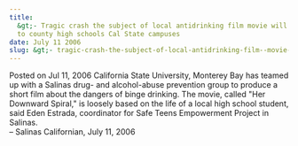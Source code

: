 ```yaml
---
title:
  &gt;- Tragic crash the subject of local antidrinking film movie will go out
  to county high schools Cal State campuses
date: July 11 2006
slug: &gt;- tragic-crash-the-subject-of-local-antidrinking-film--movie-will-go-out-to-county-high-schools-cal-state-campuses
---
```


 



<span class="date">Posted on Jul 11, 2006    </span>
California State University, Monterey Bay has teamed up with a
Salinas drug- and alcohol-abuse prevention group to produce a short
film about the dangers of binge drinking. The movie, called &quot;Her
Downward Spiral,&quot; is loosely based on the life of a local high
school student, said Eden Estrada, coordinator for Safe Teens
Empowerment Project in Salinas.<br>
&#x2013; Salinas Californian, July 11, 2006<br/></br>




```
